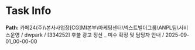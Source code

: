 # Task Info

**Path:** 카페24(주)\본사사업장\[CG]MI본부\마케팅센터\넥스트빌더그룹\ANPL팀\서비스운영 / dwpark / [334252] 후불 광고 정산 _ 미수 확정 및 담당자 안내 / 2025-09-01_00-00-00

